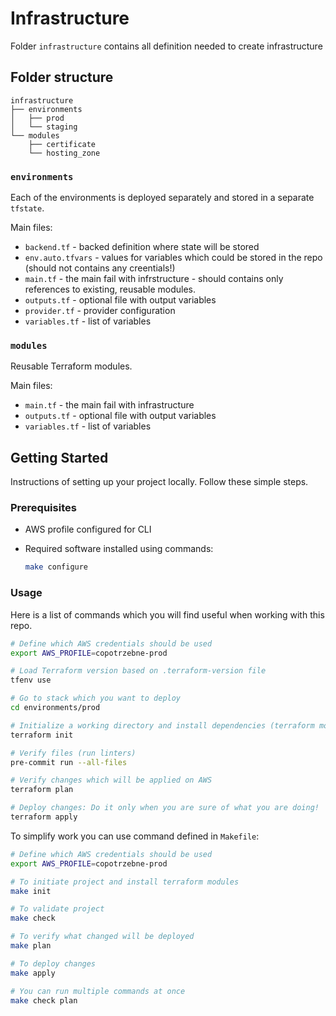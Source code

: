 # Infrastructure

Folder `infrastructure` contains all definition needed to create infrastructure

## Folder structure

```
infrastructure
├── environments
│   ├── prod
│   └── staging
└── modules
    ├── certificate
    └── hosting_zone
```

### `environments`

Each of the environments is deployed separately and stored in a separate `tfstate`.

Main files:

* `backend.tf` - backed definition where state will be stored
* `env.auto.tfvars` - values for variables which could be stored in the repo (should not contains any creentials!)
* `main.tf` - the main fail with infrstructure - should contains only references to existing, reusable modules.
* `outputs.tf` - optional file with output variables
* `provider.tf` - provider configuration
* `variables.tf` - list of variables

### `modules`

Reusable Terraform modules.

Main files:

* `main.tf` - the main fail with infrastructure
* `outputs.tf` - optional file with output variables
* `variables.tf` - list of variables

## Getting Started

Instructions of setting up your project locally. Follow these simple steps.

### Prerequisites

* AWS profile configured for CLI
* Required software installed using commands:

  ```bash
  make configure
  ```

### Usage

Here is a list of commands which you will find useful when working with this repo.

```bash
# Define which AWS credentials should be used
export AWS_PROFILE=copotrzebne-prod

# Load Terraform version based on .terraform-version file
tfenv use

# Go to stack which you want to deploy
cd environments/prod

# Initialize a working directory and install dependencies (terraform modules)
terraform init

# Verify files (run linters)
pre-commit run --all-files

# Verify changes which will be applied on AWS
terraform plan

# Deploy changes: Do it only when you are sure of what you are doing!
terraform apply
```

To simplify work you can use command defined in `Makefile`:

```bash
# Define which AWS credentials should be used
export AWS_PROFILE=copotrzebne-prod

# To initiate project and install terraform modules
make init

# To validate project
make check

# To verify what changed will be deployed
make plan

# To deploy changes
make apply

# You can run multiple commands at once
make check plan
```
